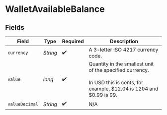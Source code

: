 # WalletAvailableBalance


## Fields

| Field                                                                                                                         | Type                                                                                                                          | Required                                                                                                                      | Description                                                                                                                   |
| ----------------------------------------------------------------------------------------------------------------------------- | ----------------------------------------------------------------------------------------------------------------------------- | ----------------------------------------------------------------------------------------------------------------------------- | ----------------------------------------------------------------------------------------------------------------------------- |
| `currency`                                                                                                                    | *String*                                                                                                                      | :heavy_check_mark:                                                                                                            | A 3-letter ISO 4217 currency code.                                                                                            |
| `value`                                                                                                                       | *long*                                                                                                                        | :heavy_check_mark:                                                                                                            | Quantity in the smallest unit of the specified currency. <br/><br/>In USD this is cents, for example, $12.04 is 1204 and $0.99 is 99. |
| `valueDecimal`                                                                                                                | *String*                                                                                                                      | :heavy_check_mark:                                                                                                            | N/A                                                                                                                           |
